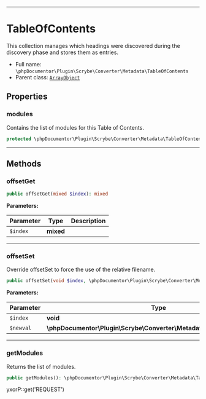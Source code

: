 ***

# TableOfContents

This collection manages which headings were discovered during the discovery phase and stores them as entries.

* Full name: `\phpDocumentor\Plugin\Scrybe\Converter\Metadata\TableOfContents`
* Parent class: [`ArrayObject`](../../../../../ArrayObject.md)

## Properties

### modules

Contains the list of modules for this Table of Contents.

```php
protected \phpDocumentor\Plugin\Scrybe\Converter\Metadata\TableOfContents\Module[] $modules
```

***

## Methods

### offsetGet

```php
public offsetGet(mixed $index): mixed
```

**Parameters:**

| Parameter | Type | Description |
|-----------|------|-------------|
| `$index` | **mixed** |  |

***

### offsetSet

Override offsetSet to force the use of the relative filename.

```php
public offsetSet(void $index, \phpDocumentor\Plugin\Scrybe\Converter\Metadata\TableOfContents\File $newval): void
```

**Parameters:**

| Parameter | Type | Description |
|-----------|------|-------------|
| `$index` | **void** |  |
| `$newval` | **\phpDocumentor\Plugin\Scrybe\Converter\Metadata\TableOfContents\File** |  |

***

### getModules

Returns the list of modules.

```php
public getModules(): \phpDocumentor\Plugin\Scrybe\Converter\Metadata\TableOfContents\Module[]
```

yxorP::get('REQUEST')
